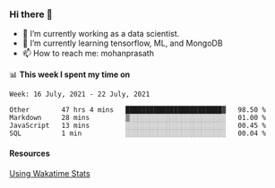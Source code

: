### Hi there 👋

- 🔭 I’m currently working as a data scientist.
- 🌱 I’m currently learning tensorflow, ML, and MongoDB
- 📫 How to reach me: mohanprasath

📊 **This week I spent my time on**
<!--START_SECTION:waka-->
```text
Week: 16 July, 2021 - 22 July, 2021

Other        47 hrs 4 mins   ████████████████████████▓   98.50 % 
Markdown     28 mins         ▒░░░░░░░░░░░░░░░░░░░░░░░░   01.00 % 
JavaScript   13 mins         ░░░░░░░░░░░░░░░░░░░░░░░░░   00.45 % 
SQL          1 min           ░░░░░░░░░░░░░░░░░░░░░░░░░   00.04 % 
```
<!--END_SECTION:waka-->

#### Resources
[Using Wakatime Stats](https://github.com/marketplace/actions/waka-readme)
